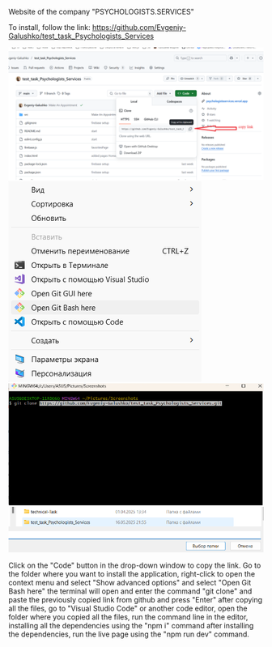 Website of the company "PSYCHOLOGISTS.SERVICES"

To install, follow the link: https://github.com/Evgeniy-Galushko/test_task_Psychologists_Services

![alt text](<photo 01.png>)
![alt text](<photo 02.png>)
![alt text](<photo 03.png>)
![alt text](<photo 04.png>)

Click on the "Code" button in the drop-down window to copy the link. Go to the folder where you want to install the application, right-click to open the context menu and select "Show advanced options" and select "Open Git Bash here" the terminal will open and enter the command "git clone" and paste the previously copied link from github and press "Enter" after copying all the files, go to "Visual Studio Code" or another code editor, open the folder where you copied all the files, run the command line in the editor, installing all the dependencies using the "npm i" command after installing the dependencies, run the live page using the "npm run dev" command.

